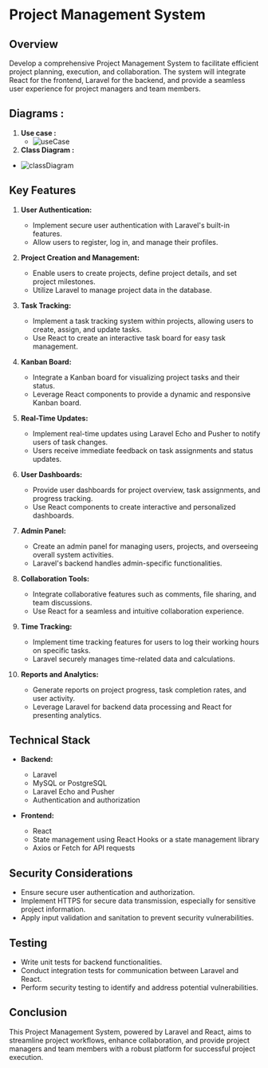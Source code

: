# Project Management System

## Overview

Develop a comprehensive Project Management System to facilitate efficient project planning, execution, and collaboration. The system will integrate React for the frontend, Laravel for the backend, and provide a seamless user experience for project managers and team members.


## Diagrams :

1. **Use case :**
   - ![useCase](https://github.com/1tapsMachine/project_manager/blob/main/WhatsApp%20Image%202024-01-24%20at%2012.20.57%20PM.jpeg)
2.   **Class Diagram :**
   - ![classDiagram](https://github.com/1tapsMachine/project_manager/blob/main/WhatsApp%20Image%202024-01-24%20at%2012.20.18%20PM.jpeg)
## Key Features

1. **User Authentication:**
   - Implement secure user authentication with Laravel's built-in features.
   - Allow users to register, log in, and manage their profiles.

2. **Project Creation and Management:**
   - Enable users to create projects, define project details, and set project milestones.
   - Utilize Laravel to manage project data in the database.

3. **Task Tracking:**
   - Implement a task tracking system within projects, allowing users to create, assign, and update tasks.
   - Use React to create an interactive task board for easy task management.

4. **Kanban Board:**
   - Integrate a Kanban board for visualizing project tasks and their status.
   - Leverage React components to provide a dynamic and responsive Kanban board.

5. **Real-Time Updates:**
   - Implement real-time updates using Laravel Echo and Pusher to notify users of task changes.
   - Users receive immediate feedback on task assignments and status updates.

6. **User Dashboards:**
   - Provide user dashboards for project overview, task assignments, and progress tracking.
   - Use React components to create interactive and personalized dashboards.

7. **Admin Panel:**
   - Create an admin panel for managing users, projects, and overseeing overall system activities.
   - Laravel's backend handles admin-specific functionalities.

8. **Collaboration Tools:**
   - Integrate collaborative features such as comments, file sharing, and team discussions.
   - Use React for a seamless and intuitive collaboration experience.

9. **Time Tracking:**
   - Implement time tracking features for users to log their working hours on specific tasks.
   - Laravel securely manages time-related data and calculations.

10. **Reports and Analytics:**
    - Generate reports on project progress, task completion rates, and user activity.
    - Leverage Laravel for backend data processing and React for presenting analytics.

## Technical Stack

- **Backend:**
  - Laravel
  - MySQL or PostgreSQL
  - Laravel Echo and Pusher
  - Authentication and authorization

- **Frontend:**
  - React
  - State management using React Hooks or a state management library
  - Axios or Fetch for API requests

## Security Considerations

- Ensure secure user authentication and authorization.
- Implement HTTPS for secure data transmission, especially for sensitive project information.
- Apply input validation and sanitation to prevent security vulnerabilities.

## Testing

- Write unit tests for backend functionalities.
- Conduct integration tests for communication between Laravel and React.
- Perform security testing to identify and address potential vulnerabilities.

## Conclusion

This Project Management System, powered by Laravel and React, aims to streamline project workflows, enhance collaboration, and provide project managers and team members with a robust platform for successful project execution.
